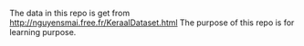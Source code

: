 The data in this repo is get from http://nguyensmai.free.fr/KeraalDataset.html
The purpose of this repo is for learning purpose.
